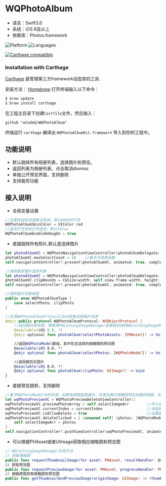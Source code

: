 # WQPhotoAlbum
* 语言：Swift3.0
* 系统：iOS 8及以上
* 依赖库：Photos.framework

![Platform](https://img.shields.io/badge/platforms-iOS-orange.svg)
![Languages](https://img.shields.io/badge/languages-Swift-orange.svg)

[![Carthage compatible](https://img.shields.io/badge/Carthage-compatible-59C939.svg?style=flat)](https://github.com/Carthage/Carthage)
### Installation with Carthage

[Carthage](https://github.com/Carthage/Carthage) 是管理第三方framework动态库的工具.

安装方法： [Homebrew](http://brew.sh/) 打开终端输入以下命令：

```bash
$ brew update
$ brew install carthage
```

在工程主目录下创建`Cartfile`文件，然后输入：

```ogdl
github "wCodeQ/WQPhotoAlbum"
```

终端运行 `carthage` 编译出 `WQPhotoAlbumKit.framework` 导入到你的工程中。

## 功能说明
* 默认跳转所有相册列表，选择图片和预览。
* 返回列表为相册列表，点击取消dismiss
* 单独公开预览界面，支持删除
* 支持裁剪功能
## 接入说明
* 全局变量设置
```Swift
//主要按钮和选择图主色调，默认#0093FF色
WQPhotoAlbumSkinColor = UIColor.red
//是否打开调试打印信息，默认false
WQPhotoAlbumEnableDebugOn = true
```

* 直接跳转所有照片,默认是选择图片
```Swift
let photoAlbumVC = WQPhotoNavigationViewController(photoAlbumDelegate: self, photoAlbumType: .selectPhoto)   //初始化需要设置代理对象
photoAlbumVC.maxSelectCount = 10    //最大可选择张数
self.navigationController?.present(photoAlbumVC, animated: true, completion: nil)

//跳转裁剪图片选择列表
let photoAlbumVC = WQPhotoNavigationViewController(photoAlbumDelegate: self, photoAlbumType: .clipPhoto)
photoAlbumVC.clipBounds = CGSize(width: self.view.frame.width, height: 400)     //裁剪框大小，不设置默认为屏幕宽度正方形
self.navigationController?.present(photoAlbumVC, animated: true, completion: nil)

//跳转图片列表类型
public enum WQPhotoAlbumType {
    case selectPhoto, clipPhoto
}

//实现WQPhotoAlbumProtocol协议获取选择图片资源
@objc public protocol WQPhotoAlbumProtocol: NSObjectProtocol {
    //返回图片原资源，需要用PHCachingImageManager或者我封装的WQCachingImageManager进行解析处理
    @available(iOS 8.0, *)
    @objc optional func photoAlbum(selectPhotoAssets: [PHAsset]) -> Void

    //返回WQPhotoModel数组，其中包含选择的缩略图和预览图
    @available(iOS 8.0, *)
    @objc optional func photoAlbum(selectPhotos: [WQPhotoModel]) -> Void

    //返回裁剪后图片
    @available(iOS 8.0, *)
    @objc optional func photoAlbum(clipPhoto: UIImage?) -> Void
}
```
* 直接预览跳转，支持删除
```Swift
//基于WQPhotoModel中的资源，如果有原图直接展示，否者先展示缩略图然后加载网络图，完成后再展示原图，已做掉缓存
let wqPhotoPreviewVC = WQPhotoPreviewDeleteViewController()
wqPhotoPreviewVC.previewPhotoArray = self.selectIamgeArr        //传入预览源，为WQPhotoModel数组，支持缩略图，原图和网络图
wqPhotoPreviewVC.currentIndex = currentIndex                    //当前展示第几张   
wqPhotoPreviewVC.isAllowDelete = true                           //设置是否支持删除，默认不支持，当设置了deleteClicked闭包时默认支持删除
wqPhotoPreviewVC.deleteClicked = { [unowned self] (photos: [WQPhotoModel], deleteModel: WQPhotoModel) in
    self.selectIamgeArr = photos
}
self.navigationController?.pushViewController(wqPhotoPreviewVC, animated: true)
```
* 可以根据PHAsset或者UIImage获取相应缩略图和预览图
```Swift
// WQCachingImageManager实例方法
// 获取缩略图
public func requestThumbnailImage(for asset: PHAsset, resultHandler: @escaping (UIImage?, [AnyHashable : Any]?) -> Void) -> PHImageRequestID
// 获取预览图
public func requestPreviewImage(for asset: PHAsset, progressHandler: Photos.PHAssetImageProgressHandler?, resultHandler: @escaping (UIImage?, [AnyHashable : Any]?) -> Void) -> PHImageRequestID
// 根据原图获取缩略图和预览图
public func getThumbnailAndPreviewImage(originImage: UIImage) -> (thumbnailImage: UIImage?, previewImage: UIImage?)
```
